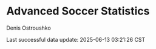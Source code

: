 # Advanced Soccer Statistics
Denis Ostroushko

<!-- gfm -->

Last successful data update: 2025-06-13 03:21:26 CST
